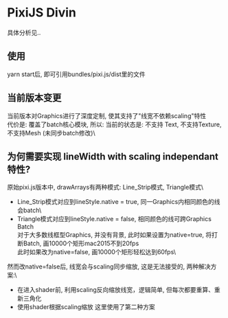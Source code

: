 # PixiJS Divin
具体分析见..

## 使用
yarn start后, 即可引用bundles/pixi.js/dist里的文件

## 当前版本变更
当前版本对Graphics进行了深度定制, 使其支持了"线宽不依赖scaling"特性\
代价是: 覆盖了batch核心模块, 所以:
当前的状态是: 不支持 Text, 不支持Texture, 不支持Mesh (未同步batch修改)\

## 为何需要实现 lineWidth with scaling independant 特性?
原始pixi.js版本中, drawArrays有两种模式: Line_Strip模式, Triangle模式\
- Line_Strip模式对应到lineStyle.native = true, 同一Graphics内相同颜色的线会batch\
- Triangle模式对应到lineStyle.native = false, 相同颜色的线可跨Graphics Batch\
对于大多数线框型Graphics, 并没有背景, 此时如果设置为native=true, 将打断Batch, 画10000个矩形mac2015不到20fps\
此时如果改为native=false, 画10000个矩形轻松达到60fps\

然而改native=false后, 线宽会与scaling同步缩放, 这是无法接受的, 两种解决方案:\
- 在进入shader前, 利用scaling反向缩放线宽，逻辑简单, 但每次都要重算、重新三角化
- 使用shader根据scaling缩放
这里使用了第二种方案

